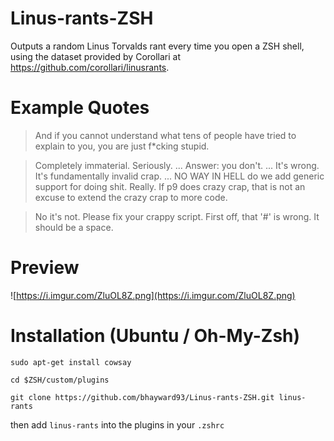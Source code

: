 # Linus-rants-ZSH
Outputs a random Linus Torvalds rant every time you open a ZSH shell, using the dataset provided by Corollari at https://github.com/corollari/linusrants.

# Example Quotes
> And if you cannot understand what tens of people have tried to explain to you, you are just f*cking stupid.

> Completely immaterial.  Seriously.  ... Answer: you don't. ... It's wrong. It's fundamentally invalid crap.  ... NO WAY IN HELL do we add generic support for doing shit. Really. If p9 does crazy crap, that is not an excuse to extend the crazy crap to more code.

> No it's not. Please fix your crappy script. First off, that '#' is wrong. It should be a space.

# Preview
![https://i.imgur.com/ZluOL8Z.png](https://i.imgur.com/ZluOL8Z.png)

# Installation (Ubuntu / Oh-My-Zsh)

```sudo apt-get install cowsay```

```cd $ZSH/custom/plugins```

```git clone https://github.com/bhayward93/Linus-rants-ZSH.git linus-rants```

then add `linus-rants` into the plugins in your `.zshrc`
